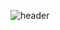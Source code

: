 ![header](https://capsule-render.vercel.app/api?type=speech&color=gradient&customColorList=10&height=200&section=header&text=Minion's%20Github&fontSize=50&animation=twinkling&fontAlign=68&fontAlignY=36)

<!--
**minion-K/minion-K** is a ✨ _special_ ✨ repository because its `README.md` (this file) appears on your GitHub profile.

Here are some ideas to get you started:

- 🔭 I’m currently working on ...
- 🌱 I’m currently learning ...
- 👯 I’m looking to collaborate on ...
- 🤔 I’m looking for help with ...
- 💬 Ask me about ...
- 📫 How to reach me: ...
- 😄 Pronouns: ...
- ⚡ Fun fact: ...
-->
